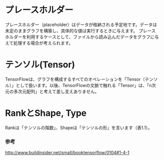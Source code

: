 # プレースホルダー
プレースホルダー（placeholder）はデータが格納される予定地です。データは未定のままグラフを構築し、具体的な値は実行するときに与えます。
プレースホルダーを利用するケースとして、ファイルから読み込んだデータをグラフに与えて処理する場合が考えられます。

# テンソル(Tensor)
TensorFlowは、グラフを構成するすべてのオペレーションを「Tensor（テンソル）」として扱います。以後、TensorFlowの文脈で触れる「Tensor」は、「n次元の多次元配列」と考えて差し支えありません。

# RankとShape, Type
Rankは「テンソルの階数」、Shapeは「テンソルの形」を言います（表1.1）。

### 参考
http://www.buildinsider.net/small/booktensorflow/0104#1-4-1
